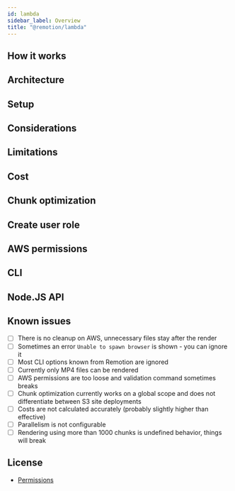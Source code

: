 ```yaml
---
id: lambda
sidebar_label: Overview
title: "@remotion/lambda"
---
```


## How it works

## Architecture

## Setup

## Considerations

## Limitations

## Cost

## Chunk optimization

## Create user role

## AWS permissions

## CLI

## Node.JS API

## Known issues

- [ ] There is no cleanup on AWS, unnecessary files stay after the render
- [ ] Sometimes an error `Unable to spawn browser` is shown - you can ignore it
- [ ] Most CLI options known from Remotion are ignored
- [ ] Currently only MP4 files can be rendered
- [ ] AWS permissions are too loose and validation command sometimes breaks
- [ ] Chunk optimization currently works on a global scope and does not differentiate between S3 site deployments
- [ ] Costs are not calculated accurately (probably slightly higher than effective)
- [ ] Parallelism is not configurable
- [ ] Rendering using more than 1000 chunks is undefined behavior, things will break

## License

- [Permissions](/docs/lambda-permissions)
